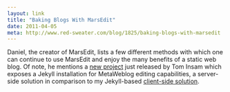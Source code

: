 ```yaml
---
layout: link
title: "Baking Blogs With MarsEdit"
date: 2011-04-05
meta: http://www.red-sweater.com/blog/1825/baking-blogs-with-marsedit
---
```


Daniel, the creator of MarsEdit, lists a few different methods with which one can continue to use MarsEdit and enjoy the many benefits of a static web blog. Of note, he mentions a [new project](https://github.com/tominsam/jekyll-metaweblog) just released by Tom Insam which exposes a Jekyll installation for MetaWeblog editing capabilities, a server-side solution in comparison to my Jekyll-based [client-side solution](/2011/03/23/is_this_thing_on.html).